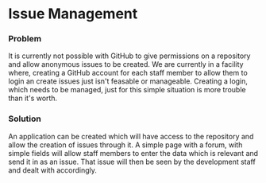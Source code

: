 # Issue Management

### Problem
It is currently not possible with GitHub to give permissions on a repository
and allow anonymous issues to be created. We are currently in a facility where,
creating a GitHub account for each staff member to allow them to login an create
issues just isn't feasable or manageable. Creating a login, which needs to be
managed, just for this simple situation is more trouble than it's worth.


### Solution
An application can be created which will have access to the repository and allow
the creation of issues through it. A simple page with a forum, with simple fields
will allow staff members to enter the data which is relevant and send it in as an
issue. That issue will then be seen by the development staff and dealt with
accordingly.